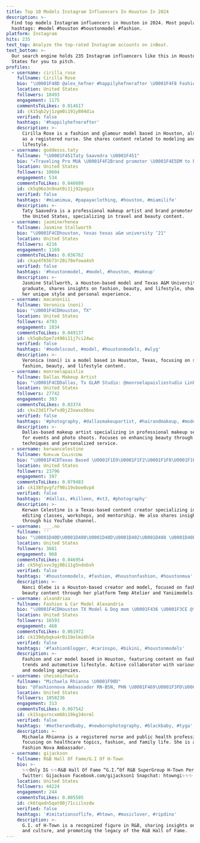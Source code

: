 ```yaml
---
title: Top 10 Models Instagram Influencers In Houston In 2024
description: >-
  Find top models Instagram influencers in Houston in 2024. Most popular
  hashtags: #model #houston #houstonmodel #fashion.
platform: Instagram
hits: 235
text_top: Analyze the top-rated Instagram accounts on inBeat.
text_bottom: >-
  Our search engine holds 235 Instagram influencers like this in Houston, United
  States for you to pitch.
profiles:
  - username: cirilla_rose
    fullname: Cirilla Rose
    bio: "\U0001F48D @alex_hefner #happilyhefnerafter \U0001F4F8 Fashion/glamour/promo model #houstonmodel \U0001F469‍⚕️ RN #houstonnurse DM or \U0001F4E7: cirillarose1@gmail.com My FB page:"
    location: United States
    followers: 18493
    engagement: 1175
    commentsToLikes: 0.014617
    id: ck15qb2yj1zgm0i191y804dia
    verified: false
    hashtags: '#happilyhefnerafter'
    description: >-
      Cirilla Rose is a fashion and glamour model based in Houston, also working
      as a registered nurse. She shares content related to modeling and
      lifestyle.
  - username: goddesss.taty
    fullname: "\U0001F451Taty Saavedra \U0001F451"
    bio: "✈️Traveling Pro MUA \U0001F4F2Brand promoter \U0001F4E5DM to book/collab"
    location: United States
    followers: 10604
    engagement: 534
    commentsToLikes: 0.046609
    id: ck5q96o3n9nat0i11j92pogzx
    verified: false
    hashtags: '#miamimua, #papayaclothing, #houston, #miamilife'
    description: >-
      Taty Saavedra is a professional makeup artist and brand promoter based in
      the United States, specializing in travel and beauty content.
  - username: jasminerhenea
    fullname: Jasmine Stallworth
    bio: "\U0001F4CDhouston, texas texas a&m university ‘21"
    location: United States
    followers: 4216
    engagement: 1169
    commentsToLikes: 0.036762
    id: ckap4f65b73r20i78efowa4sh
    verified: false
    hashtags: '#houstonmodel, #model, #houston, #makeup'
    description: >-
      Jasmine Stallworth, a Houston-based model and Texas A&M University
      graduate, shares insights on fashion, beauty, and lifestyle, showcasing
      her unique style and personal experience.
  - username: macanoniii
    fullname: Veronica (noni)
    bio: "\U0001F4CDHouston, TX"
    location: United States
    followers: 4793
    engagement: 1034
    commentsToLikes: 0.049137
    id: ck5q8u5pe7z490i11j7ci24wc
    verified: false
    hashtags: '#modelscout, #model, #houstonmodels, #wlyg'
    description: >-
      Veronica (noni) is a model based in Houston, Texas, focusing on showcasing
      fashion, beauty, and lifestyle content.
  - username: monroelapaislie
    fullname: Dallas Makeup Artist
    bio: "\U0001F4CDDallas, Tx GLAM Studio: @monroelapaisliestudio Link below for booking! \U0001F6A8NO DMS\U0001F6A8"
    location: United States
    followers: 27742
    engagement: 303
    commentsToLikes: 0.03374
    id: ckv23d1f7wfvd0j23xwxo56nu
    verified: false
    hashtags: '#photography, #dallasmakeupartist, #hairandmakeup, #model'
    description: >-
      Dallas-based makeup artist specializing in professional makeup services
      for events and photo shoots. Focuses on enhancing beauty through expert
      techniques and personalized service.
  - username: kerwancelestine
    fullname: Kᴇʀᴡᴀɴ Cᴇʟᴇsᴛɪɴᴇ
    bio: "\U0001F4CDTexas Based \U0001F1E9\U0001F1F2\U0001F1F8\U0001F1FD\U0001F1FA\U0001F1F8 \U0001F468\U0001F3FE‍\U0001F4BB1-on-1 Eᴅɪᴛɪɴɢ ᴄʟᴀssᴇs ᴏɴʟɪɴᴇ! \U0001F4BB✍\U0001F3FE \U0001F4F8 ᴏᴄғ ᴡᴏʀᴋsʜᴏᴘs / ᴏɴᴇ ᴏɴ ᴏɴᴇ ᴄʟᴀssᴇs \U0001D540\U0001D55F\U0001D557\U0001D566\U0001D556\U0001D55F\U0001D554\U0001D556\U0001D563 ✨ \U0001D544\U0001D556\U0001D55F\U0001D565\U0001D560\U0001D563 ✨ \U0001D550\U0001D560\U0001D566\U0001D54B\U0001D566\U0001D553\U0001D556\U0001D563 ✨ \U0001F447\U0001F3FEWebsite"
    location: United States
    followers: 23796
    engagement: 397
    commentsToLikes: 0.079483
    id: ck138fgvgfzf90i19vboe0vp4
    verified: false
    hashtags: '#dallas, #killeen, #xt3, #photography'
    description: >-
      Kerwan Celestine is a Texas-based content creator specializing in online
      editing classes, workshops, and mentorship. He also shares insights
      through his YouTube channel.
  - username: ___.no
    fullname: ''
    bio: "\U0001D40D\U0001D400\U0001D40D\U0001D402\U0001D408 \U0001D40E\U0001D40B\U0001D404\U0001D401\U0001D404. \U0001F4CD\U0001D60F\U0001D61B\U0001D61F \U0001D60A\U0001D633\U0001D626\U0001D622\U0001D635\U0001D630\U0001D633 \U0001D630\U0001D627 @tempatelier \U0001D614\U0001D608| @yaniimodels \U0001D624\U0001D630\U0001D62F\U0001D635\U0001D622\U0001D624\U0001D635 \U0001D623\U0001D630\U0001D630\U0001D62C\U0001D62F\U0001D630\U0001D62D\U0001D626\U0001D623\U0001D626@\U0001D628\U0001D62E\U0001D622\U0001D62A\U0001D62D.\U0001D624\U0001D630\U0001D62E\U0001F4E8"
    location: United States
    followers: 3681
    engagement: 968
    commentsToLikes: 0.046954
    id: ck5hglsvv3gj00i11g5ndnbsh
    verified: false
    hashtags: '#houstonmodels, #fashion, #houstonfashion, #houstonmua'
    description: >-
      Nanci Olebe is a Houston-based creator and model, focused on fashion and
      beauty content through her platform Temp Atelier and Yaniimodels.
  - username: alxandriaa
    fullname: Fashion & Car Model Alexandria
    bio: "\U0001F4CDHouston TX Model & Dog mom \U0001F436 \U0001F3CE @team_savage_713 & @rtbbaddies \U0001F46F‍♀️ \U0001F90D @skinnysculpt \U0001F48C Collabs alxandriaa@yahoo.com"
    location: United States
    followers: 16593
    engagement: 468
    commentsToLikes: 0.061972
    id: ck139dybqku4r0i19olmi6hlm
    verified: false
    hashtags: '#fashionblogger, #carinspo, #bikini, #houstonmodels'
    description: >-
      Fashion and car model based in Houston, featuring content on fashion
      trends and automotive lifestyle. Active collaborator with various brands
      and modeling agencies.
  - username: sheismichaela
    fullname: "Michaela Rhianna \U0001F90D"
    bio: "@fashionnova Ambassador RN-BSN, PHN \U0001F469\U0001F3FD‍\U0001F393"
    location: United States
    followers: 1058236
    engagement: 313
    commentsToLikes: 0.007542
    id: ck15sgurncxm60i19kg34nrml
    verified: false
    hashtags: '#motherandbaby, #newbornphotography, #blackbaby, #tyga'
    description: >-
      Michaela Rhianna is a registered nurse and public health professional,
      focusing on healthcare topics, fashion, and family life. She is also a
      Fashion Nova Ambassador.
  - username: gijackson
    fullname: R&B Hall Of Fame/G.I Of H-Town
    bio: >-
      ✨✨Only IG ✨✨R&B Hall Of Fame “G.I.”Of R&B SuperGroup H-Town Personal
      Twitter: Gijackson Facebook.com/gijackson1 Snapchat: htowngi✨✨✨
    location: United States
    followers: 44224
    engagement: 244
    commentsToLikes: 0.005505
    id: ck6tqadn5qat00j71ciilnzdw
    verified: false
    hashtags: '#imitationsoflife, #htown, #musiclover, #ripdino'
    description: >-
      G.I. of H-Town is a recognized figure in R&B, sharing insights on music
      and culture, and promoting the legacy of the R&B Hall of Fame.
---
```


